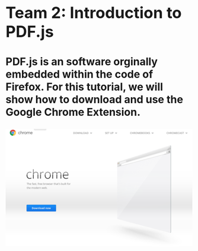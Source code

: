 
<b>
<h1 style="font-size:300%;">
Team 2: Introduction to PDF.js
</h1>
</b>

<p>
 
<h1>
 
PDF.js is an software orginally embedded within the code of Firefox. 
For this tutorial, we will show how to download and use the Google Chrome Extension. 

</h1>



![this is a picture of the chrome installer](assets/picture7.png)
